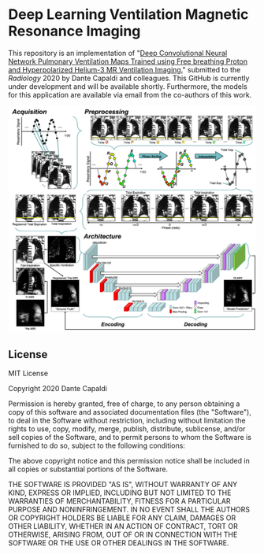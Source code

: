 # Deep Learning Ventilation Magnetic Resonance Imaging

This repository is an implementation of "[Deep Convolutional Neural Network Pulmonary Ventilation Maps Trained using Free breathing Proton and Hyperpolarized Helium-3 MR Ventilation Imaging.](https://github.com/capaldid/DLMRI/)" submitted to  the _Radiology_ 2020 by Dante Capaldi and colleagues.  This GitHub is currently under development and will be available shortly.  Furthermore, the models for this application are available via email from the co-authors of this work.

![DL-Vent MRI](https://github.com/capaldid/DLMRI/blob/master/DLVentFigure.png)


## License

MIT License

Copyright 2020 Dante Capaldi

Permission is hereby granted, free of charge, to any person obtaining a copy of this software and associated documentation files (the "Software"), to deal in the Software without restriction, including without limitation the rights to use, copy, modify, merge, publish, distribute, sublicense, and/or sell copies of the Software, and to permit persons to whom the Software is furnished to do so, subject to the following conditions:

The above copyright notice and this permission notice shall be included in all copies or substantial portions of the Software.

THE SOFTWARE IS PROVIDED "AS IS", WITHOUT WARRANTY OF ANY KIND, EXPRESS OR IMPLIED, INCLUDING BUT NOT LIMITED TO THE WARRANTIES OF MERCHANTABILITY, FITNESS FOR A PARTICULAR PURPOSE AND NONINFRINGEMENT. IN NO EVENT SHALL THE AUTHORS OR COPYRIGHT HOLDERS BE LIABLE FOR ANY CLAIM, DAMAGES OR OTHER LIABILITY, WHETHER IN AN ACTION OF CONTRACT, TORT OR OTHERWISE, ARISING FROM, OUT OF OR IN CONNECTION WITH THE SOFTWARE OR THE USE OR OTHER DEALINGS IN THE SOFTWARE.
